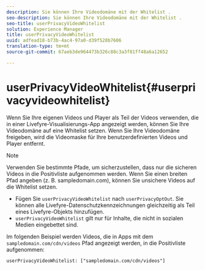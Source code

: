 ```yaml
---
description: Sie können Ihre Videodomäne mit der Whitelist .
seo-description: Sie können Ihre Videodomäne mit der Whitelist .
seo-title: userPrivacyVideoWhitelist
solution: Experience Manager
title: userPrivacyVideoWhitelist
uuid: adfead18-b73b-4ac4-97a0-d39f528b7606
translation-type: tm+mt
source-git-commit: 67aeb3de964473b326c88c3a3f81ff48a6a12652

---
```



# userPrivacyVideoWhitelist{#userprivacyvideowhitelist}

Wenn Sie Ihre eigenen Videos und Player als Teil der Videos verwenden, die in einer Livefyre-Visualisierungs-App angezeigt werden, können Sie Ihre Videodomäne auf eine Whitelist setzen. Wenn Sie Ihre Videodomäne freigeben, wird die Videomaske für Ihre benutzerdefinierten Videos und Player entfernt.

>[!NOTE]
>
>Verwenden Sie bestimmte Pfade, um sicherzustellen, dass nur die sicheren Videos in die Positivliste aufgenommen werden. Wenn Sie einen breiten Pfad angeben (z. B. sampledomain.com), können Sie unsichere Videos auf die Whitelist setzen.

* Fügen Sie `userPrivacyVideoWhitelist` nach `userPrivacyOptOut`. Sie können alle Livefyre-Datenschutzkennzeichnungen gleichzeitig als Teil eines Livefyre-Objekts hinzufügen.
* `userPrivacyVideoWhitelist` gilt nur für Inhalte, die nicht in sozialen Medien eingebettet sind.

Im folgenden Beispiel werden Videos, die in Apps mit dem `sampledomain.com/cdn/videos` Pfad angezeigt werden, in die Positivliste aufgenommen:

```
userPrivacyVideoWhitelist: ["sampledomain.com/cdn/videos"]
```
